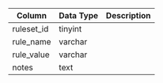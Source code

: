 | Column     | Data Type | Description |
| ---------- | --------- | ----------- |
| ruleset_id | tinyint   |             |
| rule_name  | varchar   |             |
| rule_value | varchar   |             |
| notes      | text      |             |